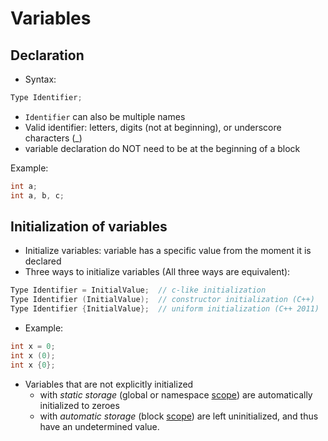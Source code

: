 # Variables

## Declaration

- Syntax:
```C++
Type Identifier;
```
- `Identifier` can also be multiple names
- Valid identifier: letters, digits (not at beginning), or underscore characters (_)
- variable declaration do NOT need to be at the beginning of a block

Example:
```c++
int a;
int a, b, c;
```

## Initialization of variables
- Initialize variables: variable has a specific value from the moment it is declared
- Three ways to initialize variables (All three ways are equivalent):
```C++
Type Identifier = InitialValue;  // c-like initialization
Type Identifier (InitialValue);  // constructor initialization (C++)
Type Identifier {InitialValue};  // uniform initialization (C++ 2011)
```
- Example:
```C++
int x = 0;
int x (0);
int x {0};
```
- Variables that are not explicitly initialized
    - with *static storage* (global or namespace [scope](scope.md)) are automatically initialized to zeroes
    - with *automatic storage* (block [scope](scope.md)) are left uninitialized, and thus have an undetermined value.

